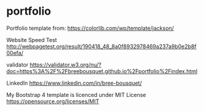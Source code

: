 # portfolio

Portfolio template from: https://colorlib.com/wp/template/jackson/

Website Speed Test
http://webpagetest.org/result/190418_48_8a0f8932978469a237a9b0e2b8f00efa/

validator
https://validator.w3.org/nu/?doc=https%3A%2F%2Fbreebousquet.github.io%2Fportfolio%2Findex.html

LinkedIn
https://www.linkedin.com/in/bree-bousquet/

My Bootstrap 4 template is licenced under MIT License
https://opensource.org/licenses/MIT
